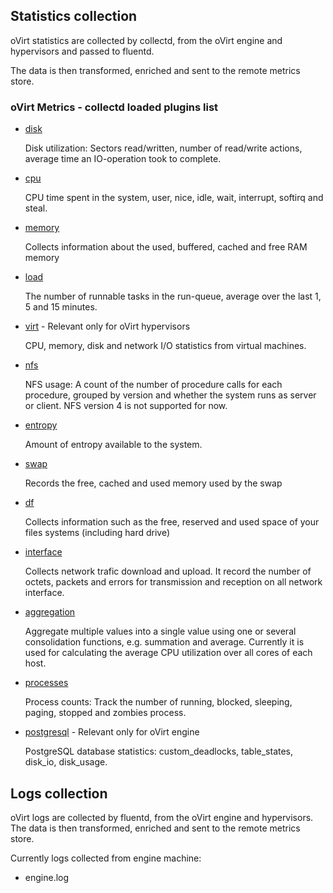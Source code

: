 ## Statistics collection
oVirt statistics are collected by collectd, from the oVirt engine and hypervisors and passed to fluentd.

The data is then transformed, enriched and sent to the remote metrics store.

### oVirt Metrics - collectd loaded plugins list

* [disk](https://collectd.org/wiki/index.php/Plugin:Disk)
  
  Disk utilization: Sectors read/written, number of read/write actions,
  average time an IO-operation took to complete.

* [cpu](https://collectd.org/wiki/index.php/Plugin:CPU)

  CPU time spent in the system, user, nice, idle, wait, interrupt, softirq and steal.
      
* [memory](https://collectd.org/wiki/index.php/Plugin:Memory)

  Collects information about the used, buffered, cached and free RAM memory

* [load](https://collectd.org/wiki/index.php/Plugin:Load)

  The number of runnable tasks in the run-queue, average over the last 1, 5 and 15 minutes.

* [virt](https://collectd.org/wiki/index.php/Plugin:virt) - Relevant only for oVirt hypervisors

  CPU, memory, disk and network I/O statistics from virtual machines.
 
* [nfs](https://collectd.org/wiki/index.php/Plugin:NFS)

  NFS usage: A count of the number of procedure calls for each procedure, grouped by version
  and whether the system runs as server or client. NFS version 4 is not supported for now.

* [entropy](https://collectd.org/wiki/index.php/Plugin:Entropy)

  Amount of entropy available to the system.
 
* [swap](https://collectd.org/wiki/index.php/Plugin:Swap)

  Records the free, cached and used memory used by the swap
  
* [df](https://collectd.org/wiki/index.php/Plugin:DF)

  Collects information such as the free, reserved and used space of your files systems (including hard drive)
  
* [interface](https://collectd.org/wiki/index.php/Plugin:Interface)

  Collects network trafic download and upload. It record the number of octets, packets and errors for transmission and reception on all network interface.

* [aggregation](https://collectd.org/wiki/index.php/Plugin:Aggregation)

  Aggregate multiple values into a single value using one or several consolidation functions, e.g. summation and average.
  Currently it is used for calculating the average CPU utilization over all cores of each host.

* [processes](https://collectd.org/wiki/index.php/Plugin:Processes)
  
  Process counts: Track the number of running, blocked, sleeping, paging, stopped and zombies process.

* [postgresql](https://collectd.org/wiki/index.php/Plugin:PostgreSQL) - Relevant only for oVirt engine

  PostgreSQL database statistics: custom_deadlocks, table_states, disk_io, disk_usage.


## Logs collection
oVirt logs are collected by fluentd, from the oVirt engine and hypervisors.
The data is then transformed, enriched and sent to the remote metrics store.

Currently logs collected from engine machine:

* engine.log
